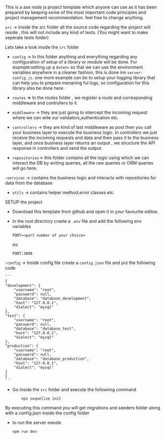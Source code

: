 This is a ase node js project template which anyone can use as it has been prepared by keeping some of the most important code principles and project management recommendation. feel free to change anything.

`src` -> Inside the src folder all the source code regarding the project will reside , this will not include any kind of tests. (You might want to make seperate tests folder)

Lets take a look inside the `src` folder

- `config` -> In this folder anything and everything regarding any configuration of setup of a library or module will be done. For example:setting up a `dotenv` so that we can use the environment variables anywhere in a cleaner fashion, this is done inn `server-config.js`. one more example can be to setup  your logging library that can help you to prepare menaning ful logs, so configuration for this library also be done here.

- `routes` => In the routes folder , we register a route and corresponding middleware and controllers to it.

- `middleware` -> they are just going to intercept the incoming request where we can wite our validators,authentication etc.

- `controllers` -> they are kind of last middleware as post then you call your business layer to execute the business logic. In controllers we just receive the incoming requests and data and then pass it to the business layer, and once business layer returns an output , we structure the API response in controllers and send the output.

- `repositories`-> this folder contains all the logic using which we can interact the DB by writing queries, all the raw queries or ORM queries will go here.

-`services` -> contains the business logic and interacts with repositories for data from the database

- `utils` -> contains helper method,error classes etc.

SETUP the project

- Download this template from github and open it in your favourite editoe.
- In the root directory craete a `.env` file and add the following env variables
    
    ```
    PORT=<port number of your choice>
    ```

    ex:
    ```
    PORT:3000

    ```

-`config` -> Inside config file create a `config.json` file and put the following code 

    ```
    {
    "development": {
        "username": "root",
        "password": null,
        "database": "database_development",
        "host": "127.0.0.1",
        "dialect": "mysql"
    },
    "test": {
        "username": "root",
        "password": null,
        "database": "database_test",
        "host": "127.0.0.1",
        "dialect": "mysql"
    },
    "production": {
        "username": "root",
        "password": null,
        "database": "database_production",
        "host": "127.0.0.1",
        "dialect": "mysql"
    }
    }
    ```

- Go inside the   `src` folder and execute the followimg command

    ```
        npx sequelize init
    ```
By executing this command you will get migrations and seeders folder along with a config.json inside the config folder

- to run the server exeute 
    ```
    npm run dev
    ```